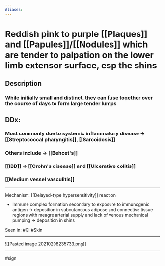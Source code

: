 ```yaml
---
Aliases:
---
```

# Reddish pink to purple [[Plaques]] and [[Papules]]/[[Nodules]] which are tender to palpation on the lower limb extensor surface, esp the shins
## Description
### While initially small and distinct, they can fuse together over the course of days to form large tender lumps	

## DDx: 
### Most commonly due to systemic inflammatory disease -> [[Streptococcal pharyngitis]], [[Sarcoidosis]]
### Others include -> [[Behcet's]]
### [[IBD]] -> [[Crohn's disease]] and [[Ulcerative colitis]]
### [[Medium vessel vasculitis]]


---
Mechanism: [[Delayed-type hypersensitivity]] reaction
- Immune complex formation secondary to exposure to immunogenic antigen → deposition in subcutaneous adipose and connective tissue regions with meagre arterial supply and lack of venous mechanical pumping → deposition in shins

Seen in: #GI #Skin 

---

![[Pasted image 20210208235733.png]]

---
#sign 